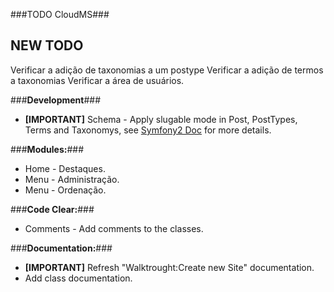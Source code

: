 ###TODO CloudMS###

## NEW TODO ## 

Verificar a adição de taxonomias a um postype
Verificar a adição de termos a taxonomias
Verificar a área de usuários.


###**Development**###
  - **[IMPORTANT]** Schema - Apply slugable mode in Post, PostTypes, Terms and Taxonomys, see [Symfony2 Doc](http://symfony.com/doc/current/cookbook/doctrine/common_extensions.html) for more details.

###**Modules:**###
  - Home - Destaques.
  - Menu - Administração.
  - Menu - Ordenação.

###**Code Clear:**###
  - Comments - Add comments to the classes.

###**Documentation:**###
  - **[IMPORTANT]** Refresh "Walktrought:Create new Site" documentation.
  - Add class documentation.
